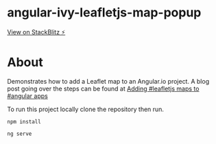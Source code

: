 # angular-ivy-leafletjs-map-popup

[View on StackBlitz ⚡️](https://angular-ivy-leafletjs-map-popup.stackblitz.io/)
# About
Demonstrates how to add a Leaflet map to an Angular.io project.  A blog post going over the steps can be found at [Adding #leafletjs maps to #angular apps](https://bnolan.org/?p=791)

To run this project locally clone the repository then run.

```npm install```

```ng serve```
